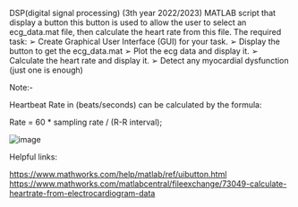 DSP(digital signal processing) (3th year 2022/2023)
 MATLAB script that display a button this button is used to allow the user to select an ecg_data.mat file, then calculate the heart rate from this file. 
The required task:
➢ Create Graphical User Interface (GUI) for your task.
➢ Display the button to get the ecg_data.mat ➢ Plot the ecg data and display it. 
➢ Calculate the heart rate and display it. 
➢ Detect any myocardial dysfunction (just one is enough)
 
Note:- 
 
Heartbeat Rate in (beats/seconds) can be calculated by the formula: 
 
Rate = 60 * sampling rate / (R-R interval); 
 
 
 ![image](https://github.com/user-attachments/assets/fdedfdd2-7a3d-4095-a99a-db439920bc0f)

Helpful links: 
 
https://www.mathworks.com/help/matlab/ref/uibutton.html 
https://www.mathworks.com/matlabcentral/fileexchange/73049-calculate-heartrate-from-electrocardiogram-data 
